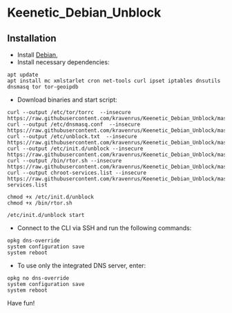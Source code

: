 # Keenetic_Debian_Unblock

## Installation

* Install [Debian](http://ndm.zyxmon.org/binaries/debian/),
* Install necessary dependencies:
```
apt update
apt install mc xmlstarlet cron net-tools curl ipset iptables dnsutils dnsmasq tor tor-geoipdb
```
* Download binaries and start script:
```
curl --output /etc/tor/torrc  --insecure https://raw.githubusercontent.com/kravenrus/Keenetic_Debian_Unblock/master/etc/tor/torrc
curl --output /etc/dnsmasq.conf  --insecure https://raw.githubusercontent.com/kravenrus/Keenetic_Debian_Unblock/master/etc/dnsmasq.conf
curl --output /etc/unblock.txt  --insecure https://raw.githubusercontent.com/kravenrus/Keenetic_Debian_Unblock/master/etc/unblock.txt
curl --output /etc/init.d/unblock --insecure https://raw.githubusercontent.com/kravenrus/Keenetic_Debian_Unblock/master/etc/init.d/unblock
curl --output /bin/rtor.sh --insecure https://raw.githubusercontent.com/kravenrus/Keenetic_Debian_Unblock/master/bin/rtor.sh
curl --output chroot-services.list --insecure https://raw.githubusercontent.com/kravenrus/Keenetic_Debian_Unblock/master/chroot-services.list

chmod +x /etc/init.d/unblock
chmod +x /bin/rtor.sh

/etc/init.d/unblock start
```
* Connect to the CLI via SSH and run the following commands:
```
opkg dns-override
system configuration save
system reboot
```
* To use only the integrated DNS server, enter:
```
opkg no dns-override
system configuration save
system reboot
```

Have fun!
